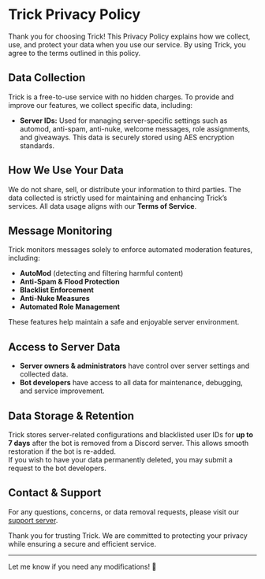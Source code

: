 # Trick Privacy Policy

Thank you for choosing Trick! This Privacy Policy explains how we collect, use, and protect your data when you use our service. By using Trick, you agree to the terms outlined in this policy.

## **Data Collection**
Trick is a free-to-use service with no hidden charges. To provide and improve our features, we collect specific data, including:

- **Server IDs:** Used for managing server-specific settings such as automod, anti-spam, anti-nuke, welcome messages, role assignments, and giveaways. This data is securely stored using AES encryption standards.

## **How We Use Your Data**
We do not share, sell, or distribute your information to third parties. The data collected is strictly used for maintaining and enhancing Trick’s services. All data usage aligns with our **Terms of Service**.

## **Message Monitoring**
Trick monitors messages solely to enforce automated moderation features, including:
- **AutoMod** (detecting and filtering harmful content)
- **Anti-Spam & Flood Protection**
- **Blacklist Enforcement**
- **Anti-Nuke Measures**
- **Automated Role Management**

These features help maintain a safe and enjoyable server environment.

## **Access to Server Data**
- **Server owners & administrators** have control over server settings and collected data.
- **Bot developers** have access to all data for maintenance, debugging, and service improvement.

## **Data Storage & Retention**
Trick stores server-related configurations and blacklisted user IDs for **up to 7 days** after the bot is removed from a Discord server. This allows smooth restoration if the bot is re-added.  
If you wish to have your data permanently deleted, you may submit a request to the bot developers.

## **Contact & Support**
For any questions, concerns, or data removal requests, please visit our [support server](https://discord.gg/invite/hindustani).

Thank you for trusting Trick. We are committed to protecting your privacy while ensuring a secure and efficient service.

---

Let me know if you need any modifications! 🚀

